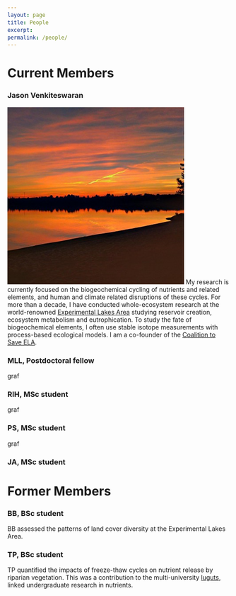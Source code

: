 ```yaml
---
layout: page
title: People
excerpt:
permalink: /people/
---
```


<h1> Current Members </h1>

<h3> Jason Venkiteswaran </h3>
<img src="../images/bio-photo.jpg" class="bio-photo">
My research is currently focused on the biogeochemical cycling of nutrients and related elements, and human and climate related disruptions of these cycles. For more than a decade,  I have conducted whole-ecosystem research at the world-renowned <a href="https://www.wlu.ca/academics/faculties/faculty-of-arts/faculty-profiles/jason-venkiteswaran/index.html#https://www.iisd.org/ela/">Experimental Lakes Area</a> studying reservoir creation, ecosystem metabolism and eutrophication. To study the fate of biogeochemical elements, I often use stable isotope measurements with process-based ecological models. I am a co-founder of the <a href="https://saveela.org">Coalition to Save ELA</a>.

<h3> MLL, Postdoctoral fellow </h3>

graf

<h3> RIH, MSc student </h3>

graf

<h3> PS, MSc student </h3>

graf

<h3> JA, MSc student </h3>


<h1> Former Members </h1>

<h3> BB, BSc student </h3>

BB assessed the patterns of land cover diversity at the Experimental Lakes Area.

<h3> TP, BSc student </h3>

TP quantified the impacts of freeze-thaw cycles on nutrient release by riparian vegetation. This was a contribution to the multi-university <a href="https://biogeochem.github.io/lugnuts/">luguts</a>, linked undergraduate research in nutrients.


